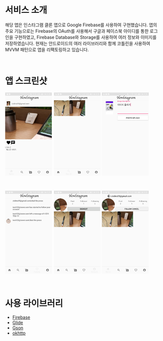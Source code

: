 # 서비스 소개

해당 앱은 인스타그램 클론 앱으로 Google Firebase를 사용하여 구현했습니다. 앱의 주요 기능으로는 Firebase의 OAuth를 사용해서 구글과 페이스북 아이디를 통한 로그인을 구현하였고, Firebase Database와 Storage를 사용하여 여러 정보와 이미지를 저장하였습니다. 현재는 안드로이드의 여러 라이브러리와 함께 코틀린을 사용하여 MVVM 패턴으로 앱을 리팩토링하고 있습니다.

<br/>

# 앱 스크린샷

<img src="screenshots/Howlstagram_DetailViewFragment.jpg" width="30%" height="30%">&ensp;<img src="screenshots/Howlstagram_GridViewFragment.jpg" width="30%" height="30%">
<img src="screenshots/Howlstagram_AddPhotoActivity.jpg" width="30%" height="30%">

<br/>

<img src="screenshots/Howlstagram_AlarmFragment.jpg" width="30%" height="30%">&ensp;<img src="screenshots/Howlstagram_UserFragment.jpg" width="30%" height="30%">
<img src="screenshots/Howlstagram_AnotherUserFragment.jpg" width="30%" height="30%">

<br/>

# 사용 라이브러리

* [Firebase](https://firebase.google.com/docs/auth/)
* [Glide](https://github.com/bumptech/glide)
* [Gson](https://github.com/google/gson)
* [okhttp](https://square.github.io/okhttp/)
